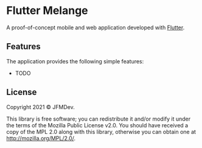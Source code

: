 # Flutter Melange

A proof-of-concept mobile and web application developed with [Flutter](https://flutter.dev/).

## Features

The application provides the following simple features:

- TODO

## License

Copyright 2021 © JFMDev.

This library is free software; you can redistribute it and/or modify it under the terms of the Mozilla Public License v2.0. 
You should have received a copy of the MPL 2.0 along with this library, otherwise you can obtain one at <http://mozilla.org/MPL/2.0/>.
